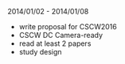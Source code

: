 2014/01/02 - 2014/01/08
* write proposal for CSCW2016
* CSCW DC Camera-ready
* read at least 2 papers
* study design
